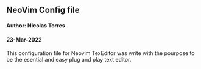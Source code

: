 ## NeoVim Config file

#### Author: Nicolas Torres
#### 23-Mar-2022

This configuration file for Neovim TexEditor was write with the pourpose to be the esential and easy 
plug and play text editor.
